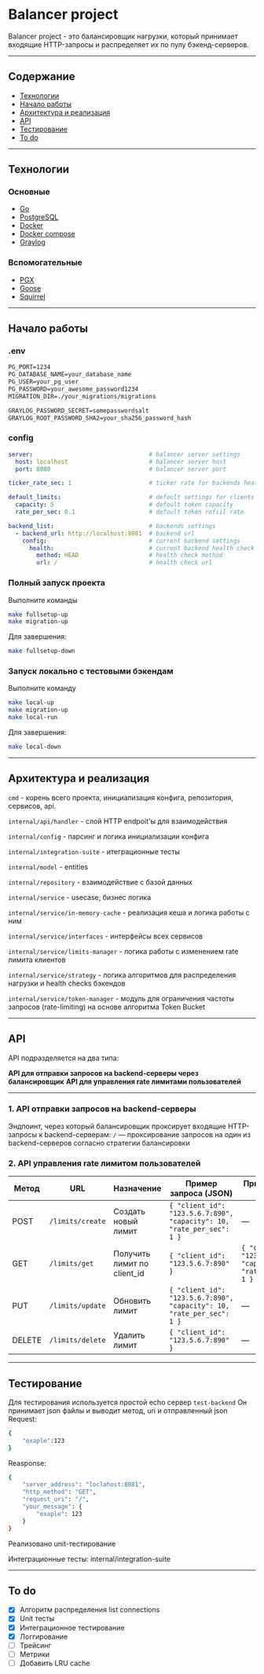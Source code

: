# Balancer project
Balancer project - это балансировщик нагрузки, который принимает входящие HTTP-запросы и распределяет их по пулу бэкенд-серверов.

---

## Содержание
- [Технологии](#технологии)
- [Начало работы](#начало-работы)
- [Архитектура и реализация](#архитектура-и-реализация)
- [API](#api)
- [Тестирование](#тестирование)
- [To do](#to-do)

---

## Технологии
### Основные
- [Go](https://github.com/golang/go)
- [PostgreSQL](https://github.com/postgres/postgres)
- [Docker](https://github.com/docker)
- [Docker compose](https://github.com/docker/compose)
- [Graylog](https://graylog.org/)

### Вспомогательные
- [PGX](https://github.com/jackc/pgx)
- [Goose](https://github.com/pressly/goose)
- [Squirrel](https://github.com/Masterminds/squirrel)

---

## Начало работы

### .env
```txt
PG_PORT=1234
PG_DATABASE_NAME=your_database_name
PG_USER=your_pg_user
PG_PASSWORD=your_awesome_password1234
MIGRATION_DIR=./your_migrations/migrations

GRAYLOG_PASSWORD_SECRET=somepasswordsalt
GRAYLOG_ROOT_PASSWORD_SHA2=your_sha256_password_hash
```

### config
```yaml
server:                                 # balancer server settings
  host: localhost                       # balancer server host
  port: 8080                            # balancer server port

ticker_rate_sec: 1                      # ticker rate for backends heath check

default_limits:                         # defoult settings for clients limits
  capacity: 5                           # defoult token capacity
  rate_per_sec: 0.1                     # defoult token refiil rate

backend_list:                           # backends settings
  - backend_url: http://localhost:8081  # backend url
    config:                             # current backend settings
      health:                           # current backend health check settings
        method: HEAD                    # health check method
        url: /                          # health check url
```

### Полный запуск проекта

Выполните команды
```sh
make fullsetup-up
make migration-up
```

Для завершения:
```sh
make fullsetup-down
```

### Запуск локально с тестовыми бэкендам

Выполните команду
```sh
make local-up
make migration-up
make local-run
```

Для завершения:
```sh
make local-down
```

---

## Архитектура и реализация

```cmd``` - корень всего проекта, инициализация конфига, репозитория, сервисов, api.

```internal/api/handler``` - слой HTTP endpoit'ы для взаимодействия

```internal/config``` - парсинг и логика инициализации конфига

```internal/integration-suite``` - итеграционные тесты

```internal/model``` - entities

```internal/repository``` - взаимодействие с базой данных

```internal/service``` - usecase, бизнес логика

```internal/service/in-memory-cache``` - реализация кеша и логика работы с ним

```internal/service/interfaces``` - интерфейсы всех сервисов

```internal/service/limits-manager``` - логика работы с изменением rate лимита клиентов

```internal/service/strategy``` - логика алгоритмов для распределения нагрузки и health checks бэкендов

```internal/service/token-manager``` - модуль для ограничения частоты запросов (rate-limiting) на основе алгоритма Token Bucket

---

## API

API подразделяется на два типа:

**API для отправки запросов на backend-серверы через балансировщик**
**API для управления rate лимитами пользователей**

---

### 1. API отправки запросов на backend-серверы

Эндпоинт, через который балансировщик проксирует входящие HTTP-запросы к backend-серверам:
`/` — проксирование запросов на один из backend-серверов согласно стратегии балансировки

### 2. API управления rate лимитом пользователей

| Метод  | URL                | Назначение                         | Пример запроса (JSON)                                                         | Пример ответа (JSON)                                                      | Код ответа      |
|--------|--------------------|------------------------------------|-------------------------------------------------------------------------------|---------------------------------------------------------------------------|-----------------|
| POST   | `/limits/create`   | Создать новый лимит                | ```{ "client_id": "123.5.6.7:890", "capacity": 10, "rate_per_sec": 1 }```     | —                                                                         | `201 Created`   |
| GET    | `/limits/get`      | Получить лимит по client_id        | ```{ "client_id": "123.5.6.7:890" }```                                        | ```{ "client_id": "123.5.6.7:890", "capacity": 10, "rate_per_sec": 1 }``` | `200 OK`        |
| PUT    | `/limits/update`   | Обновить лимит                     | ```{ "client_id": "123.5.6.7:890", "capacity": 10, "rate_per_sec": 1 }```     | —                                                                         | `204 NoContent` |
| DELETE | `/limits/delete`   | Удалить лимит                      | ```{ "client_id": "123.5.6.7:890" }```                                        | —                                                                         | `204 NoContent` |

---

## Тестирование
Для тестирования используется простой echo сервер ```test-backend```
Он принимает json файлы и выводит метод, uri и отправленный json
Request:
```sh
{
    "exaple":123
}
```
Reasponse:
```sh
{
    "server_address": "loclahost:8081",
    "http_method": "GET",
    "request_uri": "/",
    "your_message": {
        "exaple": 123
    }
}
```

Реализовано unit-тестирование

Интеграционные тесты:
internal/integration-suite

---

## To do
- [x] Алгоритм распределения list connections
- [x] Unit тесты
- [x] Интеграционное тестирование
- [X] Логгирование
- [ ] Трейсинг
- [ ] Метрики
- [ ] Добавить LRU cache
